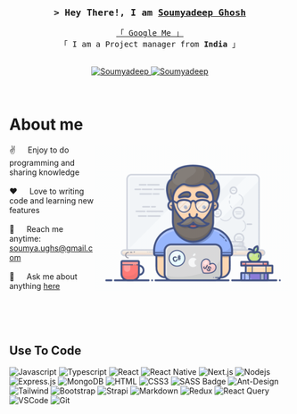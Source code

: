 
<!-- Intro  -->
<h3 align="center">
        <samp>&gt; Hey There!, I am
                <b><a target="_blank" href="[https://soumyadeep2001.netlify.app/]">Soumyadeep Ghosh</a></b>
        </samp>
</h3>


<p align="center"> 
  <samp>
    <a href="[https://www.google.com/search?q=soumyadeep+Ghhosh+Kolkata&rlz=1C1OPNX_en-GBIN1081IN1081&oq=soumyadeep+Ghhosh+Kolkata&gs_lcrp=EgZjaHJvbWUyBggAEEUYOTIJCAEQABgNGIAEMgYIAhBFGEAyCggDEAAYgAQYogQyCggEEAAYgAQYogQyCggFEAAYgAQYogQyCggGEAAYgAQYogTSAQg3NDAzajBqNKgCALACAA&sourceid=chrome&ie=UTF-8">「 Google Me 」</a>
    <br>
    「 I am a Project manager from <b>India</b> 」
    <br>
    <br>
  </samp>
</p>

<p align="center">
 <a href="https://soumyadeep2001.netlify.app/" target="blank">
  <img src="https://img.shields.io/badge/Website-DC143C?style=for-the-badge&logo=medium&logoColor=white" alt="Soumyadeep" />
 </a>
 <a href="https://www.linkedin.com/in/soumyadeep-ghosh-%F0%9F%87%AE%F0%9F%87%B3-3a636b203/?originalSubdomain=in" target="_blank">
  <img src="https://img.shields.io/badge/LinkedIn-0077B5?style=for-the-badge&logo=linkedin&logoColor=white" alt="Soumyadeep"/>
 </a>

</p>
<br />

<!-- About Section -->
 # About me
 
<p>
 <img align="right" width="350" src="/assets/programmer.gif" alt="Coding gif" />
  
 ✌️ &emsp; Enjoy to do programming and sharing knowledge <br/><br/>
 ❤️ &emsp; Love to writing code and learning new features<br/><br/>
 📧 &emsp; Reach me anytime: soumya.ughs@gmail.com<br/><br/>
 💬 &emsp; Ask me about anything [here]([https://github.com/Soumyadeep2001/fashion/tree/main])

</p>

<br/>
<br/>
<br/>

## Use To Code

![Javascript](https://img.shields.io/badge/Javascript-F0DB4F?style=for-the-badge&labelColor=black&logo=javascript&logoColor=F0DB4F)
![Typescript](https://img.shields.io/badge/Typescript-007acc?style=for-the-badge&labelColor=black&logo=typescript&logoColor=007acc)
![React](https://img.shields.io/badge/-React-61DBFB?style=for-the-badge&labelColor=black&logo=react&logoColor=61DBFB)
![React Native](https://img.shields.io/badge/React_Native-20232A?style=for-the-badge&logo=react&logoColor=61DAFB)
![Next.js](https://img.shields.io/badge/next.js-000000?style=for-the-badge&logo=nextdotjs&logoColor=white)
![Nodejs](https://img.shields.io/badge/Nodejs-3C873A?style=for-the-badge&labelColor=black&logo=node.js&logoColor=3C873A)
![Express.js](https://img.shields.io/badge/Express.js-000000?style=for-the-badge&logo=express&logoColor=white)
![MongoDB](https://img.shields.io/badge/MongoDB-4EA94B?style=for-the-badge&logo=mongodb&logoColor=white)
![HTML](https://img.shields.io/badge/HTML5-E34F26?style=for-the-badge&logo=html5&logoColor=white)
![CSS3](https://img.shields.io/badge/CSS3-1572B6?style=for-the-badge&logo=css3&logoColor=white)
![SASS Badge](https://img.shields.io/badge/Sass-CC6699?style=for-the-badge&logo=sass&logoColor=white)
![Ant-Design](https://img.shields.io/badge/AntDesign-0170FE?style=for-the-badge&logo=antdesign&logoColor=white)
![Tailwind](https://img.shields.io/badge/Tailwind_CSS-092749?style=for-the-badge&logo=tailwindcss&logoColor=06B6D4&labelColor=000000)
![Bootstrap](https://img.shields.io/badge/Bootstrap-563D7C?style=for-the-badge&logo=bootstrap&logoColor=white)
![Strapi](https://img.shields.io/badge/strapi-2E7EEA?style=for-the-badge&logo=strapi&logoColor=white)
![Markdown](https://img.shields.io/badge/Markdown-000000?style=for-the-badge&logo=markdown&logoColor=white)
![Redux](https://img.shields.io/badge/Redux-593D88?style=for-the-badge&logo=redux&logoColor=white)
![React Query](https://img.shields.io/badge/-React_Query-FF4154?style=for-the-badge&logo=react%20query&logoColor=white)
![VSCode](https://img.shields.io/badge/Visual_Studio-0078d7?style=for-the-badge&logo=visual%20studio&logoColor=white)
![Git](https://img.shields.io/badge/Git-F05032?style=for-the-badge&logo=git&logoColor=white)

<br/>
